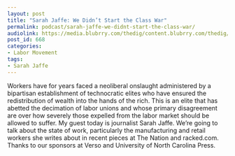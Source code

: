 ```yaml
---
layout: post
title: "Sarah Jaffe: We Didn’t Start the Class War"
permalink: podcast/sarah-jaffe-we-didnt-start-the-class-war/
audiolink: https://media.blubrry.com/thedig/content.blubrry.com/thedig/The_Dig_-_EP_33_-_Jaffe.mp3
post_id: 668
categories: 
- Labor Movement
tags: 
- Sarah Jaffe
---
```


Workers have for years faced a neoliberal onslaught administered by a bipartisan establishment of technocratic elites who have ensured the redistribution of wealth into the hands of the rich. This is an elite that has abetted the decimation of labor unions and whose primary disagreement are over how severely those expelled from the labor market should be allowed to suffer. My guest today is journalist Sarah Jaffe. We’re going to talk about the state of work, particularly the manufacturing and retail workers she writes about in recent pieces at The Nation and racked.com. Thanks to our sponsors at Verso and University of North Carolina Press.